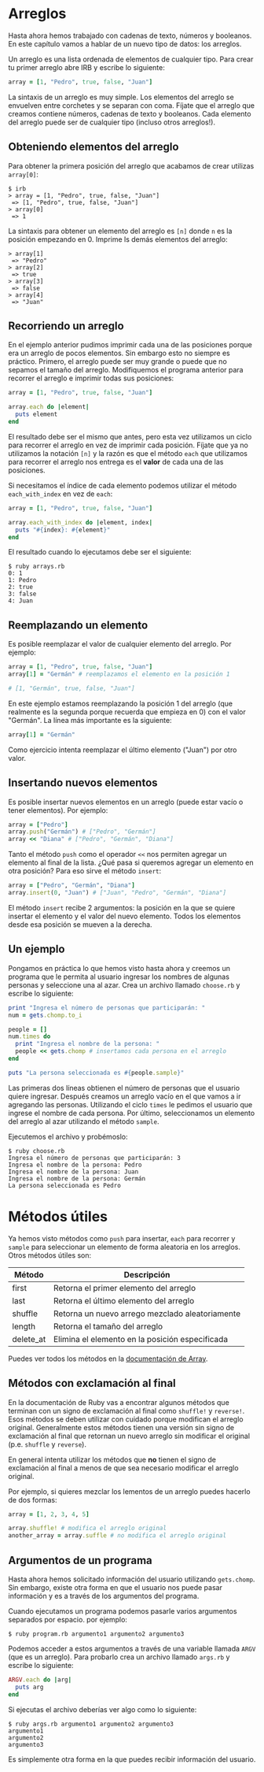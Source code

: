 # Arreglos

Hasta ahora hemos trabajado con cadenas de texto, números y booleanos. En este capítulo vamos a hablar de un nuevo tipo de datos: los arreglos.

Un arreglo es una lista ordenada de elementos de cualquier tipo. Para crear tu primer arreglo abre IRB y escribe lo siguiente:

```ruby
array = [1, "Pedro", true, false, "Juan"]
```

La sintaxis de un arreglo es muy simple. Los elementos del arreglo se envuelven entre corchetes y se separan con coma. Fíjate que el arreglo que creamos contiene números, cadenas de texto y booleanos. Cada elemento del arreglo puede ser de cualquier tipo (incluso otros arreglos!).

## Obteniendo elementos del arreglo

Para obtener la primera posición del arreglo que acabamos de crear utilizas `array[0]`:

```
$ irb
> array = [1, "Pedro", true, false, "Juan"]
 => [1, "Pedro", true, false, "Juan"]
> array[0]
 => 1
```

La sintaxis para obtener un elemento del arreglo es `[n]` donde `n` es la posición empezando en 0. Imprime ls demás elementos del arreglo:

```
> array[1]
 => "Pedro"
> array[2]
 => true
> array[3]
 => false
> array[4]
 => "Juan"
```

## Recorriendo un arreglo

En el ejemplo anterior pudimos imprimir cada una de las posiciones porque era un arreglo de pocos elementos. Sin embargo esto no siempre es práctico. Primero, el arreglo puede ser muy grande o puede que no sepamos el tamaño del arreglo. Modifiquemos el programa anterior para recorrer el arreglo e imprimir todas sus posiciones:

```ruby
array = [1, "Pedro", true, false, "Juan"]

array.each do |element|
  puts element
end
```

El resultado debe ser el mismo que antes, pero esta vez utilizamos un ciclo para recorrer el arreglo en vez de imprimir cada posición. Fíjate que ya no utilizamos la notación `[n]` y la razón es que el método `each` que utilizamos para recorrer el arreglo nos entrega es el **valor** de cada una de las posiciones.

Si necesitamos el índice de cada elemento podemos utilizar el método `each_with_index` en vez de `each`:

```ruby
array = [1, "Pedro", true, false, "Juan"]

array.each_with_index do |element, index|
  puts "#{index}: #{element}"
end
```

El resultado cuando lo ejecutamos debe ser el siguiente:

```
$ ruby arrays.rb
0: 1
1: Pedro
2: true
3: false
4: Juan
```

## Reemplazando un elemento

Es posible reemplazar el valor de cualquier elemento del arreglo. Por ejemplo:

```ruby
array = [1, "Pedro", true, false, "Juan"]
array[1] = "Germán" # reemplazamos el elemento en la posición 1

# [1, "Germán", true, false, "Juan"]
```

En este ejemplo estamos reemplazando la posición 1 del arreglo (que realmente es la segunda porque recuerda que empieza en 0) con el valor "Germán". La línea más importante es la siguiente:

```ruby
array[1] = "Germán"
```

Como ejercicio intenta reemplazar el último elemento ("Juan") por otro valor.

## Insertando nuevos elementos

Es posible insertar nuevos elementos en un arreglo (puede estar vacío o tener elementos). Por ejemplo:

```ruby
array = ["Pedro"]
array.push("Germán") # ["Pedro", "Germán"]
array << "Diana" # ["Pedro", "Germán", "Diana"]
```

Tanto el método `push` como el operador `<<` nos permiten agregar un elemento al final de la lista. ¿Qué pasa si queremos agregar un elemento en otra posición? Para eso sirve el método `insert`:

```ruby
array = ["Pedro", "Germán", "Diana"]
array.insert(0, "Juan") # ["Juan", "Pedro", "Germán", "Diana"]
```

El método `insert` recibe 2 argumentos: la posición en la que se quiere insertar el elemento y el valor del nuevo elemento. Todos los elementos desde esa posición se mueven a la derecha.

## Un ejemplo

Pongamos en práctica lo que hemos visto hasta ahora y creemos un programa que le permita al usuario ingresar los nombres de algunas personas y seleccione una al azar. Crea un archivo llamado `choose.rb` y escribe lo siguiente:

```ruby
print "Ingresa el número de personas que participarán: "
num = gets.chomp.to_i

people = []
num.times do
  print "Ingresa el nombre de la persona: "
  people << gets.chomp # insertamos cada persona en el arreglo
end

puts "La persona seleccionada es #{people.sample}"
```

Las primeras dos líneas obtienen el número de personas que el usuario quiere ingresar. Después creamos un arreglo vacío en el que vamos a ir agregando las personas. Utilizando el ciclo `times` le pedimos el usuario que ingrese el nombre de cada persona. Por último, seleccionamos un elemento del arreglo al azar utilizando el método `sample`.

Ejecutemos el archivo y probémoslo:

```
$ ruby choose.rb
Ingresa el número de personas que participarán: 3
Ingresa el nombre de la persona: Pedro
Ingresa el nombre de la persona: Juan
Ingresa el nombre de la persona: Germán
La persona seleccionada es Pedro
```

# Métodos útiles

Ya hemos visto métodos como `push` para insertar, `each` para recorrer y `sample` para seleccionar un elemento de forma aleatoria en los arreglos. Otros métodos útiles son:

| Método   | Descripción |
|---|---|
| first    | Retorna el primer elemento del arreglo |
| last     | Retorna el último elemento del arreglo |
| shuffle  | Retorna un nuevo arrego mezclado aleatoriamente |
| length   | Retorna el tamaño del arreglo |
| delete_at | Elimina el elemento en la posición especificada |

Puedes ver todos los métodos en la [documentación de Array](https://ruby-doc.org/core-2.3.1/Array.html).

## Métodos con exclamación al final

En la documentación de Ruby vas a encontrar algunos métodos que terminan con un signo de exclamación al final como `shuffle!` y `reverse!`. Esos métodos se deben utilizar con cuidado porque modifican el arreglo original. Generalmente estos métodos tienen una versión sin signo de exclamación al final que retornan un nuevo arreglo sin modificar el original (p.e. `shuffle` y `reverse`).

En general intenta utilizar los métodos que **no** tienen el signo de exclamación al final a menos de que sea necesario modificar el arreglo original.

Por ejemplo, si quieres mezclar los lementos de un arreglo puedes hacerlo de dos formas:

```ruby
array = [1, 2, 3, 4, 5]

array.shuffle! # modifica el arreglo original
another_array = array.suffle # no modifica el arreglo original
```

## Argumentos de un programa

Hasta ahora hemos solicitado información del usuario utilizando `gets.chomp`. Sin embargo, existe otra forma en que el usuario nos puede pasar información y es a través de los argumentos del programa.

Cuando ejecutamos un programa podemos pasarle varios argumentos separados por espacio. por ejemplo:

```
$ ruby program.rb argumento1 argumento2 argumento3
```

Podemos acceder a estos argumentos a través de una variable llamada `ARGV` (que es un arreglo). Para probarlo crea un archivo llamado `args.rb` y escribe lo siguiente:

```ruby
ARGV.each do |arg|
  puts arg
end
```

Si ejecutas el archivo deberías ver algo como lo siguiente:

```
$ ruby args.rb argumento1 argumento2 argumento3
argumento1
argumento2
argumento3
```

Es simplemente otra forma en la que puedes recibir información del usuario.
